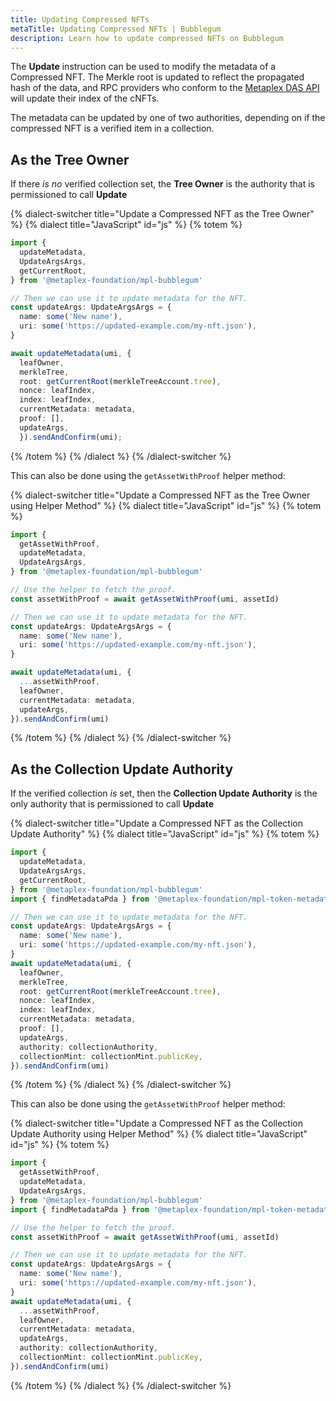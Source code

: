 ```yaml
---
title: Updating Compressed NFTs
metaTitle: Updating Compressed NFTs | Bubblegum
description: Learn how to update compressed NFTs on Bubblegum
---
```


The **Update** instruction can be used to modify the metadata of a Compressed NFT. The Merkle root is updated to reflect the propagated hash of the data, and RPC providers who conform to the [Metaplex DAS API](https://github.com/metaplex-foundation/digital-asset-standard-api) will update their index of the cNFTs.

The metadata can be updated by one of two authorities, depending on if the compressed NFT is a verified item in a collection.

## As the Tree Owner

If there _is no_ verified collection set, the **Tree Owner** is the authority that is permissioned to call **Update**

{% dialect-switcher title="Update a Compressed NFT as the Tree Owner" %}
{% dialect title="JavaScript" id="js" %}
{% totem %}

```ts
import {
  updateMetadata,
  UpdateArgsArgs,
  getCurrentRoot,
} from '@metaplex-foundation/mpl-bubblegum'

// Then we can use it to update metadata for the NFT.
const updateArgs: UpdateArgsArgs = {
  name: some('New name'),
  uri: some('https://updated-example.com/my-nft.json'),
}

await updateMetadata(umi, {
  leafOwner,
  merkleTree,
  root: getCurrentRoot(merkleTreeAccount.tree),
  nonce: leafIndex,
  index: leafIndex,
  currentMetadata: metadata,
  proof: [],
  updateArgs,
  }).sendAndConfirm(umi);
```

{% /totem %}
{% /dialect %}
{% /dialect-switcher %}

This can also be done using the `getAssetWithProof` helper method:

{% dialect-switcher title="Update a Compressed NFT as the Tree Owner using Helper Method" %}
{% dialect title="JavaScript" id="js" %}
{% totem %}

```ts
import {
  getAssetWithProof,
  updateMetadata,
  UpdateArgsArgs,
} from '@metaplex-foundation/mpl-bubblegum'

// Use the helper to fetch the proof.
const assetWithProof = await getAssetWithProof(umi, assetId)

// Then we can use it to update metadata for the NFT.
const updateArgs: UpdateArgsArgs = {
  name: some('New name'),
  uri: some('https://updated-example.com/my-nft.json'),
}

await updateMetadata(umi, {
  ...assetWithProof,
  leafOwner,
  currentMetadata: metadata,
  updateArgs,
}).sendAndConfirm(umi)
```

{% /totem %}
{% /dialect %}
{% /dialect-switcher %}

## As the Collection Update Authority

If the verified collection _is_ set, then the **Collection Update Authority** is the only authority that is permissioned to call **Update**

{% dialect-switcher title="Update a Compressed NFT as the Collection Update Authority" %}
{% dialect title="JavaScript" id="js" %}
{% totem %}

```ts
import {
  updateMetadata,
  UpdateArgsArgs,
  getCurrentRoot,
} from '@metaplex-foundation/mpl-bubblegum'
import { findMetadataPda } from '@metaplex-foundation/mpl-token-metadata'

// Then we can use it to update metadata for the NFT.
const updateArgs: UpdateArgsArgs = {
  name: some('New name'),
  uri: some('https://updated-example.com/my-nft.json'),
}
await updateMetadata(umi, {
  leafOwner,
  merkleTree,
  root: getCurrentRoot(merkleTreeAccount.tree),
  nonce: leafIndex,
  index: leafIndex,
  currentMetadata: metadata,
  proof: [],
  updateArgs,
  authority: collectionAuthority,
  collectionMint: collectionMint.publicKey,
}).sendAndConfirm(umi)
```

{% /totem %}
{% /dialect %}
{% /dialect-switcher %}

This can also be done using the `getAssetWithProof` helper method:

{% dialect-switcher title="Update a Compressed NFT as the Collection Update Authority using Helper Method" %}
{% dialect title="JavaScript" id="js" %}
{% totem %}

```ts
import {
  getAssetWithProof,
  updateMetadata,
  UpdateArgsArgs,
} from '@metaplex-foundation/mpl-bubblegum'
import { findMetadataPda } from '@metaplex-foundation/mpl-token-metadata'

// Use the helper to fetch the proof.
const assetWithProof = await getAssetWithProof(umi, assetId)

// Then we can use it to update metadata for the NFT.
const updateArgs: UpdateArgsArgs = {
  name: some('New name'),
  uri: some('https://updated-example.com/my-nft.json'),
}
await updateMetadata(umi, {
  ...assetWithProof,
  leafOwner,
  currentMetadata: metadata,
  updateArgs,
  authority: collectionAuthority,
  collectionMint: collectionMint.publicKey,
}).sendAndConfirm(umi)
```

{% /totem %}
{% /dialect %}
{% /dialect-switcher %}
